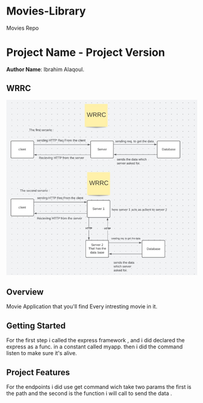 # Movies-Library
Movies Repo 
# Project Name - Project Version

**Author Name**: Ibrahim Alaqoul.

## WRRC
![img](/WRRC.JPG)

## Overview
Movie Application that  you'll find Every intresting movie in it.
## Getting Started
For the first step i called the express framework , and i did declared the express as a func. in a constant called myapp. then i did the command listen to make sure it's alive.


## Project Features
For the endpoints i did use get command wich take two params the first is the path and the second is the function i will call to send the data .